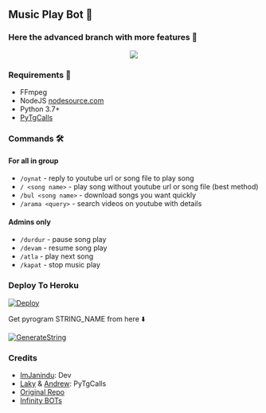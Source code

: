 <h2 align="centre">Music Play Bot 🎵</h2>

### Here the advanced branch with more features 🙂

<p align="center">
  <img src="https://i.ibb.co/khRz42f/Turkish-Voice.jpghttps://i.ibb.co/khRz42f/Turkish-Voice.jpg">
</p>

<h3>Requirements 📝</h3>

- FFmpeg
- NodeJS [nodesource.com](https://nodesource.com/)
- Python 3.7+
- [PyTgCalls](https://github.com/pytgcalls/pytgcalls)

### Commands 🛠
#### For all in group
- `/oynat` - reply to youtube url or song file to play song
- `/ <song name>` - play song without youtube url or song file (best method)
- `/bul <song name>` - download songs you want quickly
- `/arama <query>` - search videos on youtube with details

#### Admins only
- `/durdur` - pause song play
- `/devam` - resume song play
- `/atla` - play next song
- `/kapat` - stop music play

### Deploy To Heroku</h4>

[![Deploy](https://www.herokucdn.com/deploy/button.svg)](https://heroku.com/deploy?template=https://github.com/Mehmetbaba55/GroupMusicBot)

Get pyrogram STRING_NAME from here ⬇️

[![GenerateString](https://img.shields.io/badge/repl.it-generateString-yellowgreen)](https://replit.com/@SpEcHiDe/GenerateStringSession)

### Credits
- [ImJanindu](https://github.com/Imjanindu): Dev
- [Laky](https://github.com/Laky-64) & [Andrew](https://github.com/AndrewLaneX): PyTgCalls
- [Original Repo](https://github.com/suprojects/CallsMusic)
- [Infinity BOTs](https://t.me/Infinity_BOTs)
